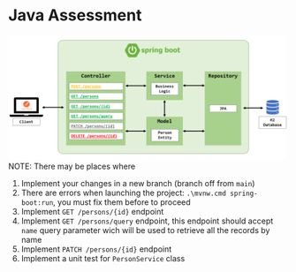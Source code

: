 # Java Assessment

![Application Diagram](app-diagram.PNG "Application Diagram")
NOTE: There may be places where 

1. Implement your changes in a new branch (branch off from `main`)
2. There are errors when launching the project: `.\mvnw.cmd spring-boot:run`, you must fix them before to proceed
3. Implement `GET /persons/{id}` endpoint
4. Implement `GET /persons/query` endpoint, this endpoint should accept `name` query parameter wich will be used to retrieve all the records by name
5. Implement `PATCH /persons/{id}` endpoint
6. Implement a unit test for `PersonService` class